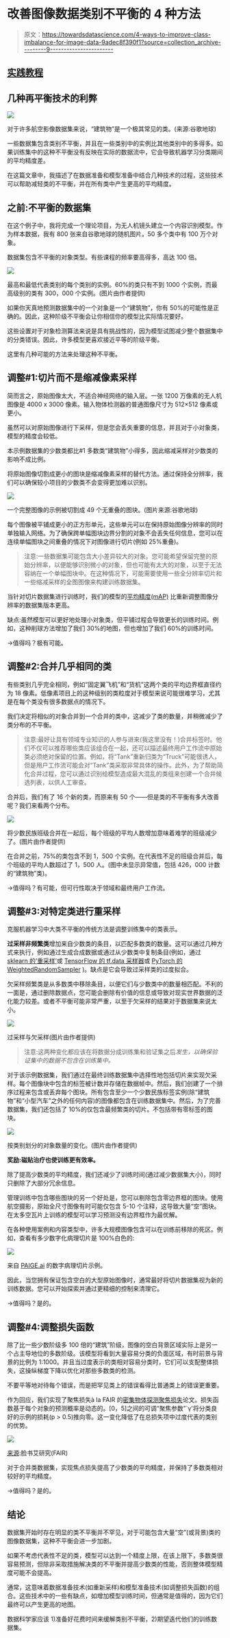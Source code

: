 # 改善图像数据类别不平衡的 4 种方法

> 原文：<https://towardsdatascience.com/4-ways-to-improve-class-imbalance-for-image-data-9adec8f390f1?source=collection_archive---------9----------------------->

## [实践教程](https://towardsdatascience.com/tagged/hands-on-tutorials)

## 几种再平衡技术的利弊

![](img/af12ccd2c9d2f74c5d7f4f639a3b0b0e.png)

对于许多航空影像数据集来说，“建筑物”是一个极其常见的类。(来源:谷歌地球)

一些数据集包含类别不平衡，并且在一些类别中的实例比其他类别中的多得多。如果训练集中的这种不平衡没有反映在实际的数据流中，它会导致机器学习分类期间的平均精度差。

在这篇文章中，我描述了在数据准备和模型准备中结合几种技术的过程，这些技术可以帮助减轻类的不平衡，并在所有类中产生更高的平均精度。

## 之前:不平衡的数据集

在这个例子中，我将完成一个理论项目，为无人机镜头建立一个内容识别模型。作为样本数据，我有 800 张来自谷歌地球的随机图片。50 多个类中有 100 万个对象。

数据集包含不平衡的对象类型。有些课程的频率要高得多，高达 100 倍。

![](img/51ffa556a1f7574d8ff483f8a1035453.png)

最高和最低代表类别的每个类别的实例。60%的类只有不到 1000 个实例，而最高级别的类有 300，000 个实例。(图片由作者提供)

如果你天真地预测数据集中的一个对象是一个“建筑物”，你有 50%的可能性是正确的。因此，这种阶级不平衡会让你相信你的模型比实际情况要好。

这些设置对于对象检测算法来说是具有挑战性的，因为模型试图减少整个数据集中的分类错误。因此，许多模型更喜欢接近平等的阶级平衡。

这里有几种可能的方法来处理这种不平衡。

## 调整#1:切片而不是缩减像素采样

简而言之，原始图像太大，不适合神经网络的输入层。一张 1200 万像素的无人机图像是 4000 x 3000 像素。输入物体检测器的普通图像尺寸为 512×512 像素或更小。

虽然可以对原始图像进行下采样，但是您会丢失重要的信息，并且对于小对象类，模型的精度会较低。

本示例数据集的少数类都比#1 多数类“建筑物”小得多，因此缩减采样对少数类的影响不成比例。

将原始图像切割成更小的图块是缩减像素采样的替代方法。通过保持全分辨率，我们可以确保较小项目的少数类不会变得更加难以识别。

![](img/249209b4006aa25c003bd3c1c16a3082.png)

一个完整图像的示例被切割成 49 个无重叠的图块。(图片来源:谷歌地球)

每个图像被平铺成更小的正方形单元，这些单元可以在保持原始图像分辨率的同时单独输入网络。为了确保跨单幅图块边界分割的对象不会丢失任何信息，您可以在连续单幅图块之间重叠的情况下对图像进行切片(例如 25%重叠)。

> 注意:一些数据集可能包含大小差异较大的对象。您可能希望保留完整的原始分辨率，以便能够识别微小的对象，但也可能有太大的对象，以至于无法容纳在一个单幅图块中。在这种情况下，可能需要使用一些全分辨率切片和一些缩减采样的全图图像来构建训练数据集。

当针对切片数据集进行训练时，我们的模型的[平均精度(mAP)](http://cs230.stanford.edu/section/7/#object-detection-iou-ap-and-map) 比重新调整图像分辨率的数据集版本更高。

缺点:虽然模型可以更好地处理小对象类，但平铺过程会导致更长的训练时间。例如，这种削球方法增加了我们 30%的地图，但也增加了我们 60%的训练时间。

→值得吗？极有可能。

## 调整#2:合并几乎相同的类

有些类别几乎完全相同，例如“固定翼飞机”和“货机”这两个类的平均边界框直径约为 18 像素。低像素项目上的这种级别的类粒度对于模型来说可能很难学习，尤其是在每个类没有很多数据点的情况下。

我们决定将相似的对象合并到一个合并的类中，这减少了类的数量，并稍微减少了类分布的不平衡。

> 注意:最好让具有领域专业知识的人参与进来(我这里没有！)合并标签时。他们不仅可以推荐哪些类应该组合在一起，还可以描述最终用户工作流中原始类必须绝对保留的位置。例如，将“Tank”重新归类为“Truck”可能很诱人，但是用户工作流可能会对“Tank”类采取非常具体的操作。此外，为了帮助简化合并过程，您可以通过识别给模型造成最大混乱的类组来创建一个合并候选列表，以供人工审查。

合并后，我们有了 16 个新的类，而原来有 50 个——但是类的不平衡有多大改善呢？我们来看两个分布。

![](img/0be94d4847567c89a9c1c44daf2b061a.png)

将少数民族班级合并在一起后，每个班级的平均人数增加意味着难学的班级减少了。(图片由作者提供)

在合并之前，75%的类包含不到 1，500 个实例。在代表性不足的班级合并后，每个班级的平均人数超过了 1，500 人。(图中未显示异常值，包括 426，000 计数的“建筑物”类)。

→值得吗？有可能，但可行性取决于领域和最终用户工作流。

## 调整#3:对特定类进行重采样

克服机器学习中大类不平衡的传统方法是调整训练集中的类表示。

**过采样非频繁类**增加来自少数类的条目，以匹配多数类的数量。这可以通过几种方式来执行，例如通过生成合成数据或通过从少数类中复制条目(例如，通过 [sklearn 的‘重采样’](https://scikit-learn.org/stable/modules/generated/sklearn.utils.resample.html)或 [TensorFlow 的 tf.data 采样器](https://www.tensorflow.org/tutorials/structured_data/imbalanced_data#using_tfdata)或 [PyTorch 的 WeightedRandomSampler](https://pytorch.org/docs/stable/data.html#torch.utils.data.WeightedRandomSampler) )。缺点是它会导致过采样类的过度拟合。

欠采样频繁类是从多数类中移除条目，以便它们与少数类中的数量相匹配。不利的一面是，通过删除数据点，您可能会删除有价值的信息或导致对现实世界数据的泛化能力较差。或者不平衡可能非常严重，以至于欠采样的结果对于数据集来说太小。

![](img/0b44f12c183af01af615b09d7252f315.png)

过采样与欠采样(图片由作者提供)

> 注意:这两种变化都应该在将数据分成训练集和验证集之后*发生，以确保验证集中的数据不包含在训练集中。*

对于该示例数据集，我们通过在最终训练数据集中选择性地包括切片来实现欠采样。每个图像块中包含的标签被计数并存储在数据帧中。然后，我们创建了一个排序过程来包含或丢弃每个图块。所有包含至少一个少数民族标签实例(除“建筑物”和“小型汽车”之外的任何内容)的图像都包含在训练数据集中。然后，为了完善数据集，我们还包括了 10%的仅包含最频繁类的切片。不包括带有零标签的图块。

![](img/7d9fa3c00c5f825be10bc3e25269ebae.png)

按类别划分的对象数量的变化。(图片由作者提供)

**奖励:磁贴治疗也使训练更有效率。**

除了提高少数类的平均精度，我们还减少了训练时间(通过减少数据集大小)，同时只删除了大部分冗余信息。

管理训练中包含哪些图块的另一个好处是，您可以剔除包含零边界框的图块。使用航空摄影，原始全尺寸图像有时可能仅包含 5-10 个注释，这导致大量“空”图块。在太多空瓦片上训练的模型可以学习预测没有边界框作为最优解。

在各种使用案例和内容类型中，许多大规模图像包含可以在训练前移除的死区。例如，查看有多少数字化病理切片是 100%白色的:

![](img/b8be3057e9ab257ade284cdb13673b5b.png)

来自 [PAIGE.ai](https://paige.ai/) 的数字病理切片示例。

因此，当您拥有保证包含空白的大型原始图像时，通常最好将切片数据集视为新的训练数据。您可以开始探索并通过更精细的控制来清理它。

→值得吗？是的。

## 调整#4:调整损失函数

除了比一些少数阶级多 100 倍的“建筑”阶级，图像的空白背景区域实际上是另一个占主导地位的多数阶级。该模型将看到大量容易分类的负面区域，有时前景与背景的比例为 1:1000。并且当过度表示的类相对容易分类时，它们可以支配整体损失，这操纵梯度下降以优化对那些多数类的检测。

不要平等地对待每个错误，而是把罕见类上的错误看得比普通类上的错误更重要。

作为回应，我们实现了聚焦损失à la FAIR 的[密集物体探测聚焦损失](https://arxiv.org/pdf/1708.02002.pdf)论文。损失函数基于每个对象的预测概率是动态的。[0，5]之间的可调“聚焦参数”`γ'将分类良好的示例的损耗(p > 0.5)推向零。这一变化降低了在总损失项中过度代表的类别的优势。

![](img/ca4e214229865101859115e583758f33.png)

[来源](https://arxiv.org/pdf/1708.02002.pdf):脸书艾研究(FAIR)

对于合并类数据集，实现焦点损失提高了少数类的平均精度，并保持了多数类相对较好的平均精度。

→值得吗？是的。

## 结论

数据集开始时存在明显的类不平衡并不罕见，对于可能包含大量“空”(或背景)类的图像数据集，这种不平衡会进一步加剧。

如果不考虑代表性不足的类，模型可以达到一个精度上限，在该上限下，多数类很容易预测，但除非采取措施解决类的不平衡并提高少数类的性能，否则整体模型精度可能不会提高。

通常，这意味着数据准备技术(如重新采样)和模型准备技术(如调整损失函数)的组合。这些技术中的一些有缺点，如增加模型训练时间，但通常是值得的，因为它们最终可以产生更高的地图。

数据科学家应该 1)准备好花费时间来缓解类别不平衡，2)期望迭代他们的训练数据集。